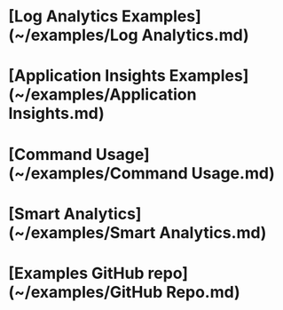 # [Log Analytics Examples](~/examples/Log Analytics.md)
# [Application Insights Examples](~/examples/Application Insights.md)
# [Command Usage](~/examples/Command Usage.md)
# [Smart Analytics](~/examples/Smart Analytics.md)
# [Examples GitHub repo](~/examples/GitHub Repo.md)